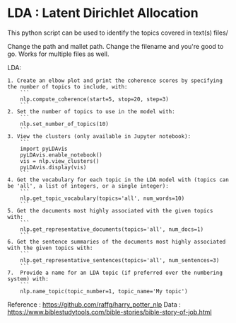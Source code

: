 # LDA : Latent Dirichlet Allocation
This python script can be used to identify the topics covered in text(s) files/


Change the path and mallet path. 
Change the filename and you're good to go.
Works for multiple files as well.

LDA:

    1. Create an elbow plot and print the coherence scores by specifying the number of topics to include, with:
        ```
        nlp.compute_coherence(start=5, stop=20, step=3)
        ```
    2. Set the number of topics to use in the model with:
        ```
        nlp.set_number_of_topics(10)
        ```
    3. View the clusters (only available in Jupyter notebook):
        ```
        import pyLDAvis
        pyLDAvis.enable_notebook()
        vis = nlp.view_clusters()
        pyLDAvis.display(vis)
        ```
    4. Get the vocabulary for each topic in the LDA model with (topics can be 'all', a list of integers, or a single integer):
        ```
        nlp.get_topic_vocabulary(topics='all', num_words=10)
        ```
    5. Get the documents most highly associated with the given topics with:
        ```
        nlp.get_representative_documents(topics='all', num_docs=1)
        ```
    6. Get the sentence summaries of the documents most highly associated with the given topics with:
        ```
        nlp.get_representative_sentences(topics='all', num_sentences=3)
        ```
    7.  Provide a name for an LDA topic (if preferred over the numbering system) with:
        ```
        nlp.name_topic(topic_number=1, topic_name='My topic')
   



Reference : https://github.com/raffg/harry_potter_nlp
Data : https://www.biblestudytools.com/bible-stories/bible-story-of-job.html
